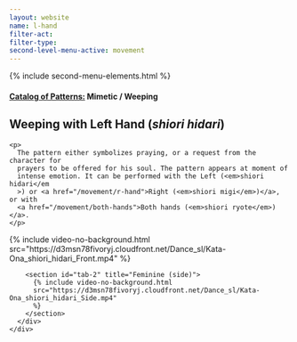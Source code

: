 ```yaml
---
layout: website
name: l-hand
filter-act:
filter-type:
second-level-menu-active: movement
---
```


{% include second-menu-elements.html %}

<main class="page-content">
  <div class="text-container">
    <h4><a href="/movement/">Catalog of Patterns:</a> Mimetic / Weeping</h4>
    <h2>Weeping with Left Hand (<em>shiori hidari</em>)</h2>

    <p>
      The pattern either symbolizes praying, or a request from the character for
      prayers to be offered for his soul. The pattern appears at moment of
      intense emotion. It can be performed with the Left (<em>shiori hidari</em
      >) or <a href="/movement/r-hand">Right (<em>shiori migi</em>)</a>, or with
      <a href="/movement/both-hands">Both hands (<em>shiori ryote</em>)</a>.
    </p>
  </div>

  <div class="tabs-container">
    <div class="tabs-container__links">
      <div class="wrapper">
        <div id="tabs"></div>
      </div>
    </div>
    <div class="tabs-container__content">
      <div class="wrapper">
        <section id="tab-1" title="Feminine (front)">
          {% include video-no-background.html
          src="https://d3msn78fivoryj.cloudfront.net/Dance_sl/Kata-Ona_shiori_hidari_Front.mp4"
          %}
        </section>

        <section id="tab-2" title="Feminine (side)">
          {% include video-no-background.html
          src="https://d3msn78fivoryj.cloudfront.net/Dance_sl/Kata-Ona_shiori_hidari_Side.mp4"
          %}
        </section>
      </div>
    </div>
  </div>
</main>
